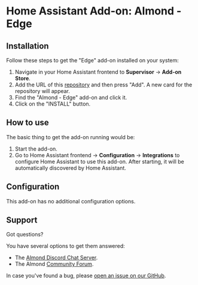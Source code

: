 # Home Assistant Add-on: Almond - Edge

## Installation

Follow these steps to get the "Edge" add-on installed on your system:

1. Navigate in your Home Assistant frontend to **Supervisor** -> **Add-on Store**.
2. Add the URL of this [repository] and then press "Add". A new card for the repository will appear.
3. Find the "Almond - Edge" add-on and click it.
4. Click on the "INSTALL" button.

## How to use

The basic thing to get the add-on running would be:

1. Start the add-on.
2. Go to Home Assistant frontend -> **Configuration** -> **Integrations**
   to configure Home Assistant to use this add-on. After starting,
   it will be automatically discovered by Home Assistant.

## Configuration

This add-on has no additional configuration options.

## Support

Got questions?

You have several options to get them answered:

- The [Almond Discord Chat Server][discord].
- The Almond [Community Forum][forum].

In case you've found a bug, please [open an issue on our GitHub][issue].

[discord]: https://discord.gg/anthtR4
[forum]: https://community.almond.stanford.edu
[issue]: https://github.com/stanford-oval/almond-hassio-repository/issues
[repository]: https://github.com/stanford-oval/almond-hassio-repository
